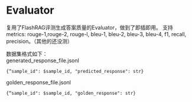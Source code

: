 # Evaluator

复用了FlashRAG评测生成答案质量的Evaluator，做到了即插即用。
支持metrics: rouge-1,rouge-2, rouge-l, bleu-1, bleu-2, bleu-3, bleu-4, f1, recall, precision。（其他的还没测）


数据集格式如下：  
generated_response_file.jsonl
```
{“sample_id": $sample_id, "predicted_response": str}
```

golden_response_file.jsonl
```
{“sample_id": $sample_id, "golden_response": str}
```

